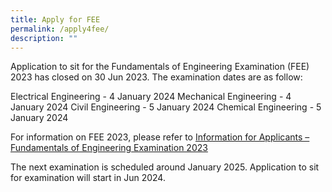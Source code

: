 ```yaml
---
title: Apply for FEE
permalink: /apply4fee/
description: ""
---
```

<!-- Application to sit for the Fundamentals of Engineering Examination has closed. The examination dates are as follow:


| Branch of Engineering | Examination Date (Part 1) | Examination Date (Part 2) |
| -------- | -------- | -------- |
| Chemical Engineering | Part 1 (22 Sep 2022 Thursday) | Part 2 (23 Sep 2022 Friday)|
| Electrical Engineering | Part 1 (22 Sep 2022 Thursday) | Part 2 (23 Sep 2022 Friday)|
| Civil Engineering | Part 1 (24 Sep 2022 Saturday) | Part 2 (21 Oct 2022 Saturday)|

The next examination is scheduled around September or October 2023. Application to sit for examination will start in Apr 2023.

For more information on FEE 2022, please refer to [Information on Fundamentals of Engineering Examination](/files/Downloads/Info%20on%20Exams/FEE_2022.pdf). -->

Application to sit for the Fundamentals of Engineering Examination (FEE) 2023 has closed on 30 Jun 2023. The examination dates are as follow:

Electrical Engineering - 4 January 2024
Mechanical Engineering - 4 January 2024
Civil Engineering - 5 January 2024
Chemical Engineering - 5 January 2024

For information on FEE 2023, please refer to [Information for Applicants – Fundamentals of Engineering Examination 2023](/files/Downloads/Info%20on%20Exams/FEE2023_251023.pdf)

The next examination is scheduled around January 2025. Application to sit for examination will start in Jun 2024.

<!--
For information on the application process, please refer to the [Application Guide – FEE](/files/Downloads/Info%20on%20Exams/application_guide_for_fee_2023.pdf).

The following forms are required to be downloaded for submission as part of the application process:

[Confirmation of Modular / Academic Credit Units](https://go.gov.sg/r9h1au)

[Verification of Academic Record](https://go.gov.sg/5i0f50)

[Checklist to submit FEE application](/files/Downloads/Info%20on%20Exams/checklist%20for%20fee.pdf)

To apply for FEE 2023, click [here](https://www.peb.gov.sg/apply_fee_declare.aspx).
-->